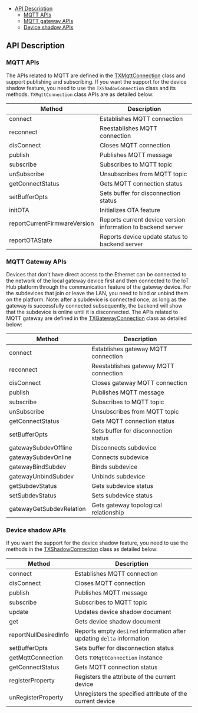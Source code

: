 * [API Description](#API-Description)
  * [MQTT APIs](#MQTT-APIs)
  * [MQTT gateway APIs](#MQTT-gateway-APIs)
  * [Device shadow APIs](#Device-shadow-APIs)
## API Description

### MQTT APIs ###
The APIs related to MQTT are defined in the [TXMqttConnection](../../src/main/java/com/tencent/iot/hub/device/java/core/mqtt/TXMqttConnection.java) class and support publishing and subscribing. If you want the support for the device shadow feature, you need to use the `TXShadowConnection` class and its methods. `TXMqttConnection` class APIs are as detailed below:

| Method | Description |
| ------------------ | ------------------------------------------------------------ |
| connect | Establishes MQTT connection |
| reconnect | Reestablishes MQTT connection |
| disConnect | Closes MQTT connection |
| publish | Publishes MQTT message |
| subscribe | Subscribes to MQTT topic |
| unSubscribe | Unsubscribes from MQTT topic |
| getConnectStatus | Gets MQTT connection status |
| setBufferOpts | Sets buffer for disconnection status |
| initOTA | Initializes OTA feature |
| reportCurrentFirmwareVersion | Reports current device version information to backend server |
| reportOTAState | Reports device update status to backend server |


### MQTT Gateway APIs ###

Devices that don't have direct access to the Ethernet can be connected to the network of the local gateway device first and then connected to the IoT Hub platform through the communication feature of the gateway device. For the subdevices that join or leave the LAN, you need to bind or unbind them on the platform.
Note: after a subdevice is connected once, as long as the gateway is successfully connected subsequently, the backend will show that the subdevice is online until it is disconnected.
The APIs related to MQTT gateway are defined in the [TXGatewayConnection](../../src/main/java/com/tencent/iot/hub/device/java/core/gateway/TXGatewayConnection.java) class as detailed below:

| Method | Description |
| ------------------ | ------------------------------------------------------------ |
| connect | Establishes gateway MQTT connection |
| reconnect | Reestablishes gateway MQTT connection |
| disConnect | Closes gateway MQTT connection |
| publish | Publishes MQTT message |
| subscribe | Subscribes to MQTT topic |
| unSubscribe | Unsubscribes from MQTT topic |
| getConnectStatus | Gets MQTT connection status |
| setBufferOpts | Sets buffer for disconnection status |
| gatewaySubdevOffline | Disconnects subdevice |
| gatewaySubdevOnline | Connects subdevice |
| gatewayBindSubdev | Binds subdevice |
| gatewayUnbindSubdev | Unbinds subdevice |
| getSubdevStatus | Gets subdevice status |
| setSubdevStatus | Sets subdevice status |
| gatewayGetSubdevRelation | Gets gateway topological relationship |

### Device shadow APIs ###

If you want the support for the device shadow feature, you need to use the methods in the [TXShadowConnection](../../src/main/java/com/tencent/iot/hub/device/java/core/shadow/TXShadowConnection.java) class as detailed below:

| Method | Description |
| ------------------ | ------------------------------------------------------------ |
| connect | Establishes MQTT connection |
| disConnect | Closes MQTT connection |
| publish | Publishes MQTT message |
| subscribe | Subscribes to MQTT topic |
| update | Updates device shadow document |
| get | Gets device shadow document |
| reportNullDesiredInfo | Reports empty `desired` information after updating `delta` information |
| setBufferOpts | Sets buffer for disconnection status |
| getMqttConnection | Gets `TXMqttConnection` instance |
| getConnectStatus | Gets MQTT connection status |
| registerProperty | Registers the attribute of the current device |
| unRegisterProperty | Unregisters the specified attribute of the current device |

